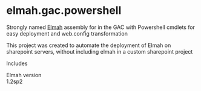 elmah.gac.powershell
====================

Strongly named [Elmah](http://code.google.com/p/elmah/) assembly for in the GAC with Powershell cmdlets for easy deployment and web.config transformation

This project was created to automate the deployment of Elmah on sharepoint servers, without including elmah in a custom sharepoint project

Includes 

Elmah
version     
1.2sp2 


